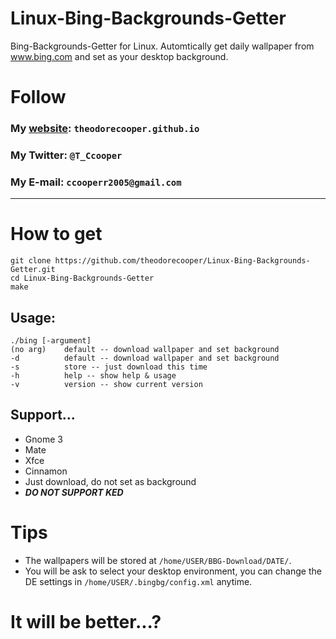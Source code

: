 # Linux-Bing-Backgrounds-Getter
Bing-Backgrounds-Getter for Linux.
Automtically get daily wallpaper from www.bing.com and set as your desktop background.

# Follow
### My <a href="https://theodorecooper.github.io" target="_blank">website</a>: `theodorecooper.github.io`
### My Twitter: `@T_Ccooper`
### My E-mail: `ccooperr2005@gmail.com`

---
# How to get
```shell
git clone https://github.com/theodorecooper/Linux-Bing-Backgrounds-Getter.git
cd Linux-Bing-Backgrounds-Getter
make
```
## Usage:
```shell
./bing [-argument]
(no arg)    default -- download wallpaper and set background
-d          default -- download wallpaper and set background
-s          store -- just download this time
-h          help -- show help & usage
-v          version -- show current version
```

## Support...
* Gnome 3
* Mate
* Xfce
* Cinnamon
* Just download, do not set as background 
* ***DO NOT SUPPORT KED***

# Tips
+ The wallpapers will be stored at `/home/USER/BBG-Download/DATE/`.
+ You will be ask to select your desktop environment, you can change the DE settings in `/home/USER/.bingbg/config.xml` anytime.

# It will be better...?
